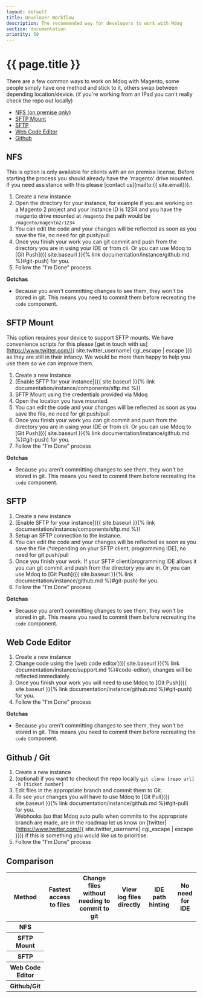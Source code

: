 ```yaml
---
layout: default
title: Developer Workflow
description: The recommended way for developers to work with Mdoq
section: documentation
priority: 50
---
```


# {{ page.title }}

There are a few common ways to work on Mdoq with Magento, some people simply have one method and stick to it, others swap between depending location/device. (if you're working from an IPad you can't really check the repo out locally)  

- [NFS (on premise only)](#nfs)
- [SFTP Mount](#sftp-mount)
- [SFTP](#sftp)
- [Web Code Editor](#web-code-editor)
- [Github](#github--git)

## NFS
This is option is only available for clients with an on premise license.
Before starting the process you should already have the 'magento' drive mounted. If you need assistance with this please [contact us](mailto:{{ site.email}}).

1. Create a new instance
2. Open the directory for your instance, for example if you are working on a Magento 2 project and your instance ID is 1234 and you have the magento drive mounted at `/magento` 
  the path would be `/magento/magento2/1234` 
3. You can edit the code and your changes will be reflected as soon as you save the file, no need for git push/pull
4. Once you finish your work you can git commit and push from the directory you are in using your IDE or from cli. Or you can use Mdoq to [Git Push]({{ site.baseurl }}{% link documentation/instance/github.md %}#git-push) for you.
5. Follow the "I'm Done" process

**Gotchas**
- Because you aren't committing changes to see them, they won't be stored in git. This means you need to commit them before recreating the `code` component.

## SFTP Mount
This option requires your device to support SFTP mounts. We have convenience scripts for this please [get in touch with us](https://www.twitter.com/{{ site.twitter_username| cgi_escape | escape }}) as they are still
in their infancy. We would be more then happy to help you use them so we can improve them.

1. Create a new instance
2. [Enable SFTP for your instance]({{ site.baseurl }}{% link documentation/instance/components/sftp.md %})
3. SFTP Mount using the credentials provided via Mdoq
4. Open the location you have mounted.
5. You can edit the code and your changes will be reflected as soon as you save the file, no need for git push/pull
6. Once you finish your work you can git commit and push from the directory you are in using your IDE or from cli. Or you can use Mdoq to [Git Push]({{ site.baseurl }}{% link documentation/instance/github.md %}#git-push) for you.
7. Follow the "I'm Done" process

**Gotchas**
- Because you aren't committing changes to see them, they won't be stored in git. This means you need to commit them before recreating the `code` component.

## SFTP
1. Create a new instance
2. [Enable SFTP for your instance]({{ site.baseurl }}{% link documentation/instance/components/sftp.md %})
3. Setup an SFTP connection to the instance.
4. You can edit the code and your changes will be reflected as soon as you save the file (*depending on your SFTP client, programming IDE), no need for git push/pull
5. Once you finish your work. If your SFTP client/programming IDE allows it you can git commit and push from the directory you are in. Or you can use Mdoq to [Git Push]({{ site.baseurl }}{% link documentation/instance/github.md %}#git-push) for you.
6. Follow the "I'm Done" process

**Gotchas**
- Because you aren't committing changes to see them, they won't be stored in git. This means you need to commit them before recreating the `code` component.

## Web Code Editor
1. Create a new instance
2. Change code using the [web code editor]({{ site.baseurl }}{% link documentation/instance/support.md %}#code-editor), changes will be reflected immediately.
3. Once you finish your work you will need to use Mdoq to [Git Push]({{ site.baseurl }}{% link documentation/instance/github.md %}#git-push) for you.
4. Follow the "I'm Done" process

**Gotchas**
- Because you aren't committing changes to see them, they won't be stored in git. This means you need to commit them before recreating the `code` component.

## Github / Git
1. Create a new instance
2. (optional) if you want to checkout the repo locally
  `git clone [repo url] -b [ticket number]`
3. Edit files in the appropriate branch and commit them to Git.
4. To see your changes you will have to use Mdoq to [Git Pull]({{ site.baseurl }}{% link documentation/instance/github.md %}#git-pull) for you.  
  Webhooks (so that Mdoq auto pulls when commits to the appropriate branch are made, are in the roadmap let us know on [twitter](https://www.twitter.com/{{ site.twitter_username| cgi_escape | escape }}))
  if this is something you would like us to prioritise.
5. Follow the "I'm Done" process

## Comparison
<table class="table availability">
    <thead class="thead-dark">
    <tr>
        <th scope="col">Method</th>
        <th scope="col">Fastest access to files</th>
        <th scope="col">Change files without needing to commit to git</th>
        <th scope="col">View log files directly</th>
        <th scope="col">IDE path hinting</th>
        <th scope="col">No need for IDE</th>
    </tr>
    </thead>
    <tbody>
    <tr>
        <th scope="row">NFS</th>
        <td class="ticked"></td>
        <td class="ticked"></td>
        <td class="ticked"></td>
        <td class="ticked"></td>
        <td></td>
    </tr>
    <tr>
        <th scope="row">SFTP Mount</th>
        <td></td>
        <td class="ticked"></td>
        <td class="ticked"></td>
        <td class="ticked"></td>
        <td></td>
    </tr>
    <tr>
        <th scope="row">SFTP</th>
        <td></td>
        <td class="ticked"></td>
        <td class="ticked"></td>
        <td class="ticked"></td>
        <td></td>
    </tr>
    <tr>
        <th scope="row">Web Code Editor</th>
        <td class="ticked"></td>
        <td class="ticked"></td>
        <td class="ticked"></td>
        <td></td>
        <td class="ticked"></td>
    </tr>
    <tr>
        <th scope="row">Github/Git</th>
        <td></td>
        <td></td>
        <td></td>
        <td></td>
        <td class="ticked"></td>
    </tr>
    </tbody>
</table>